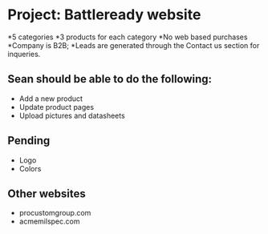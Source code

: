 # Project: Battleready website

*5 categories
*3 products for each category
*No web based purchases
*Company is B2B;
*Leads are generated through the Contact us section for inqueries.

## Sean should be able to do the following:
* Add a new product
* Update product pages 
* Upload pictures and datasheets

## Pending
* Logo
* Colors

## Other websites
* procustomgroup.com
* acmemilspec.com 

